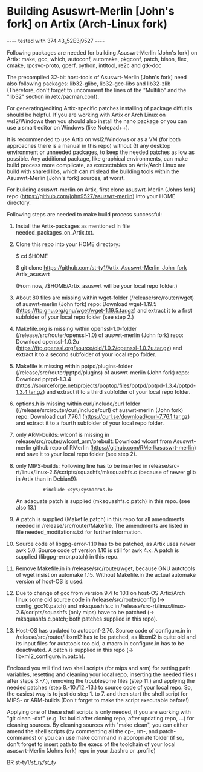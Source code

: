 # Building Asuswrt-Merlin [John's fork] on Artix (Arch-Linux fork)

---- tested with 374.43_52E3j9527 ----

Following packages are needed for building  Asuswrt-Merlin [John's fork] on Artix: make, gcc, which, autoconf, automake, pkgconf, patch, bison, flex, cmake, rpcsvc-proto, gperf, python, intltool, re2c and gtk-doc

The precompiled 32-bit host-tools of Asuswrt-Merlin [John's fork] need also following packages: lib32-glibc, lib32-gcc-libs and lib32-zlib (Therefore, don't forget to uncomment the lines of the "Multilib" and the "lib32" section in /etc/pacman.conf).

For generating/editing Artix-specific patches installing of package diffutils should be helpful. If you are working with Artix or Arch Linux on wsl2/Windows then you should also install the nano package or you can use a smart editor on Windows (like Notepad++).

It is recommended to use Artix on wsl2/Windows or as a VM (for both approaches there is a manual in this repo) without (!) any desktop environment or unneeded packages, to keep the needed patches as low as possible. Any additional package, like graphical environments, can make build process more complicate, as execectables on Artix/Arch Linux are build with shared libs, which can mislead the building tools within the Asuswrt-Merlin [John's fork] sources, at worst.

For building asuswrt-merlin on Artix, first clone asuswrt-Merlin (Johns fork) repo (https://github.com/john9527/asuswrt-merlin) into your HOME directory. 

Following steps are needed to make build process successful:

1. Install the Artix-packages as mentioned in file needed_packages_on_Artix.txt. 

2. Clone this repo into your HOME directory:
    
    $ cd $HOME
 
     $ git clone https://github.com/st-ty1/Artix_Asuswrt-Merlin_John_fork Artix_asuswrt
    
      (From now, /$HOME/Artix_asuswrt will be your local repo folder.)

3. About 80 files are missing within wget-folder (/release/src/router/wget) of auswrt-merlin (John fork) repo: 
    Download wget-1.19.5 (https://ftp.gnu.org/gnu/wget/wget-1.19.5.tar.gz) and extract it to a first subfolder of your local repo folder (see step 2.) 
    
4. Makefile.org is missing within openssl-1.0-folder (/release/src/router/openssl-1.0) of auswrt-merlin (John fork) repo: 
    Download openssl-1.0.2u (https://ftp.openssl.org/source/old/1.0.2/openssl-1.0.2u.tar.gz) and extract it to a second subfolder of your local repo folder.
    
5. Makefile is missing within pptpd/plugins-folder (/release/src/router/pptpd/plugins) of auswrt-merlin (John fork) repo: 
    Download pptpd-1.3.4 (https://sourceforge.net/projects/poptop/files/pptpd/pptpd-1.3.4/pptpd-1.3.4.tar.gz) and extract it to a third subfolder of your local repo folder.
    
6. options.h is missing within curl/include/curl folder ((/release/src/router/curl/include/curl) of auswrt-merlin (John fork) repo:
    Download curl 7.76.1 (https://curl.se/download/curl-7.76.1.tar.gz) and extract it to a fourth subfolder of your local repo folder.
    
7. only ARM-builds: wlconf is missing in release/src/router/wlconf_arm/prebuilt: Download wlconf from Asuswrt-merlin github repo of RMerlin (https://github.com/RMerl/asuswrt-merlin) and save it to your local repo folder (see step 2). 

8. only MIPS-builds: Following line has to be inserted in release/src-rt/linux/linux-2.6/scripts/squashfs/mksquashfs.c (because of newer glib in Artix than in Debian9):
     
	             #include <sys/sysmacros.h> 

   An adaquate patch is supplied (mksquashfs.c.patch) in this repo. (see also 13.)

9. A patch is supplied (Makefile.patch) in this repo for all amendments needed in /release/src/router/Makefile. The amendments
   are listed in file needed_modifations.txt for further information.

10. Source code of libgpg-error-1.10 has to be patched, as Artix uses newer awk 5.0. Source code of version 1.10 is still 
   for awk 4.x. A patch is supplied (libgpg-error.patch) in this repo.
    
11. Remove Makefile.in in /release/src/router/wget, because GNU autotools of wget insist on automake 1.15. Without Makefile.in the actual automake version of host-OS is used.

12. Due to change of gcc from version 9.4 to 10.1 on host-OS Artix/Arch linux some old source code in /release/src/router/config (-> config_gcc10.patch) 
    and mksquashfs.c in /release/src-rt/linux/linux-2.6/scripts/squashfs (only mips) have to be patched (-> mksquashfs.c.patch; both patches supplied in this repo). 

13. Host-OS has updated to autoconf-2.70. Source code of configure.in in /release/src/router/libxml2 has to be patched, as libxml2 is quite old and its input files for
    autotools too old, a macro in configure.in has to be deactivated. A patch is supplied in this repo (-> libxml2_configure.in.patch).

Enclosed you will find two shell scripts (for mips and arm) for setting path variables, resetting and cleaning your local repo, inserting the needed files ( after steps 3.-7.), removing the troublesome files (step 11.) and applying the needed patches (step 8.-10./12.-13.) to source code of your local repo. 
So, the easiest way is to just do step 1. to 7. and then start the shell script for MIPS- or ARM-builds (Don't forget to make the script executable before!)

Applying one of these shell scripts is only needed, if you are working with "git clean -dxf" (e.g. 1st build after cloning repo, after updating repo, ...) for cleaning sources. 
By cleaning sources with "make clean", you can either amend the shell scripts (by commenting all the cp-, rm-, and patch-commands) or you can use make command in appropriate folder (if so, don't forget to insert path to the execs of the toolchain of your local asuswrt-Merlin (Johns fork) repo in your .bashrc or .profile)


BR
st-ty1/_st_ty/st_ty_
